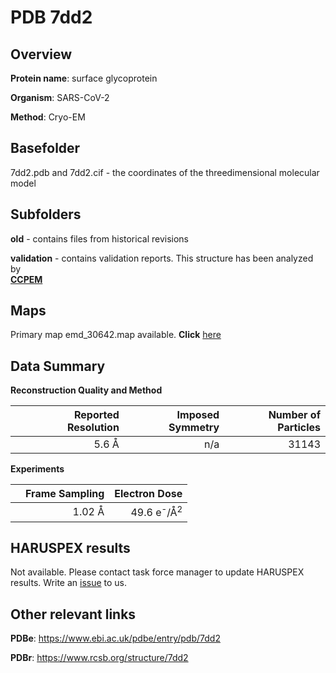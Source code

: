 # PDB 7dd2

## Overview

**Protein name**: surface glycoprotein

**Organism**: SARS-CoV-2

**Method**: Cryo-EM



## Basefolder

7dd2.pdb and 7dd2.cif - the coordinates of the threedimensional molecular model

## Subfolders



**old** - contains files from historical revisions

**validation** - contains validation reports. This structure has been analyzed by <br>     [**CCPEM**](https://github.com/thorn-lab/coronavirus_structural_task_force/tree/master/pdb/surface_glycoprotein/SARS-CoV-2/7dd2/validation/ccpem-validation)



## Maps

Primary map emd_30642.map available. **Click** [here](http://ftp.wwpdb.org/pub/emdb/structures/EMD-30642/map/) 

## Data Summary
**Reconstruction Quality and Method**

|   | Reported Resolution | Imposed Symmetry | Number of Particles |
|---|-------------:|----------------:|--------------:|
|   |5.6 Å|n/a|31143|

**Experiments**

|   | Frame Sampling | Electron Dose |
|---|-------------:|----------------:|
|   |1.02 Å|49.6 e<sup>-</sup>/Å<sup>2</sup>|

## HARUSPEX results

Not available. Please contact task force manager to update HARUSPEX results. Write an [issue](https://github.com/thorn-lab/coronavirus_structural_task_force/issues) to us.

## Other relevant links 
**PDBe**:  https://www.ebi.ac.uk/pdbe/entry/pdb/7dd2
 
**PDBr**: https://www.rcsb.org/structure/7dd2 
